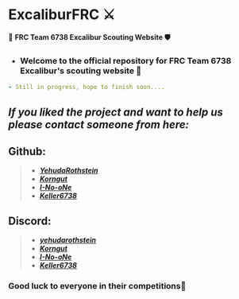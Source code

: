   # ExcaliburFRC ⚔️

🤖 **FRC Team 6738 Excalibur Scouting Website 🛡️**

- ### Welcome to the official repository for FRC Team 6738 Excalibur's scouting website 🚀

```yml 
- Still in progress, hope to finish soon....
```


## *If you liked the project and want to help us please contact someone from here:*
## Github:
>  - [***YehudaRothstein***](https://github.com/YehudaRothstein)
>  - [***Korngut***](https://github.com/Korngut)
>  - [***I-No-oNe***](https://github.com/I-No-oNe)
>  - [***Keller6738***](https://github.com/Keller6738)
## Discord:
> - [***yehudarothstein***](https://discord.com/users/786236101471371275)
> - [***Korngut***](https://discord.com/users/1118946299560067142)
> - [***I-No-oNe***](https://discord.com/users/1051897115447660697)
> - [***Keller6738***](https://discord.com/users/1120983179281567774)


### Good luck to everyone in their competitions🤖
